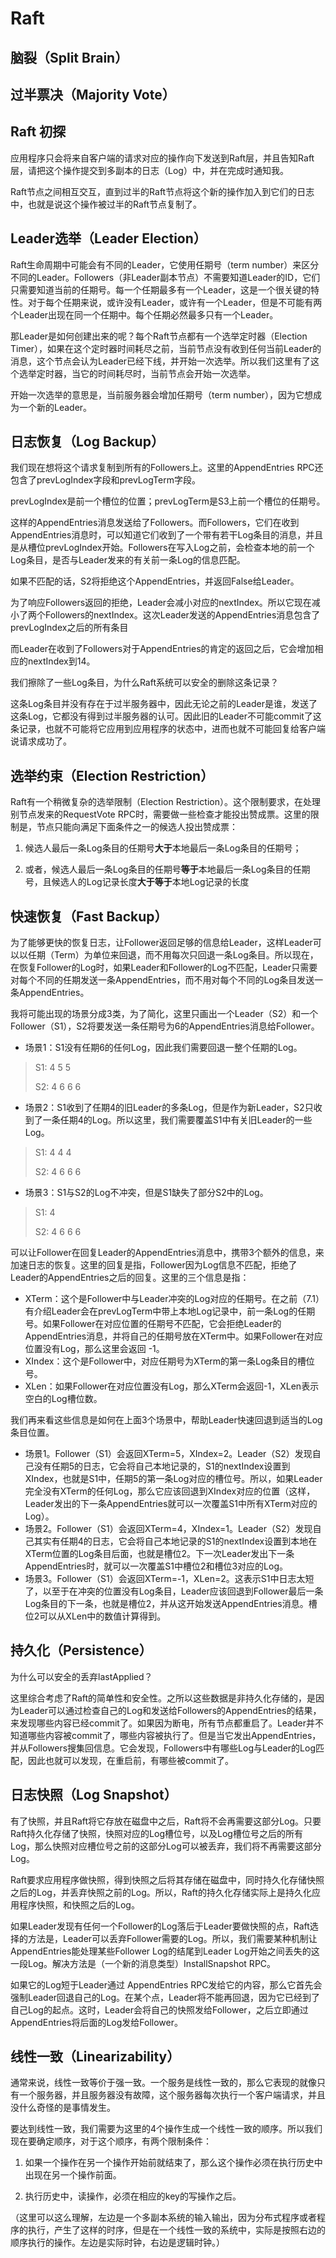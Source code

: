 # Raft

## 脑裂（Split Brain）

## 过半票决（Majority Vote）

## Raft 初探

应用程序只会将来自客户端的请求对应的操作向下发送到Raft层，并且告知Raft层，请把这个操作提交到多副本的日志（Log）中，并在完成时通知我。

Raft节点之间相互交互，直到过半的Raft节点将这个新的操作加入到它们的日志中，也就是说这个操作被过半的Raft节点复制了。

## Leader选举（Leader Election）

Raft生命周期中可能会有不同的Leader，它使用任期号（term number）来区分不同的Leader。Followers（非Leader副本节点）不需要知道Leader的ID，它们只需要知道当前的任期号。每一个任期最多有一个Leader，这是一个很关键的特性。对于每个任期来说，或许没有Leader，或许有一个Leader，但是不可能有两个Leader出现在同一个任期中。每个任期必然最多只有一个Leader。

那Leader是如何创建出来的呢？每个Raft节点都有一个选举定时器（Election Timer），如果在这个定时器时间耗尽之前，当前节点没有收到任何当前Leader的消息，这个节点会认为Leader已经下线，并开始一次选举。所以我们这里有了这个选举定时器，当它的时间耗尽时，当前节点会开始一次选举。

开始一次选举的意思是，当前服务器会增加任期号（term number），因为它想成为一个新的Leader。

## 日志恢复（Log Backup）

我们现在想将这个请求复制到所有的Followers上。这里的AppendEntries RPC还包含了prevLogIndex字段和prevLogTerm字段。

prevLogIndex是前一个槽位的位置；prevLogTerm是S3上前一个槽位的任期号。

这样的AppendEntries消息发送给了Followers。而Followers，它们在收到AppendEntries消息时，可以知道它们收到了一个带有若干Log条目的消息，并且是从槽位prevLogIndex开始。Followers在写入Log之前，会检查本地的前一个Log条目，是否与Leader发来的有关前一条Log的信息匹配。

如果不匹配的话，S2将拒绝这个AppendEntries，并返回False给Leader。

为了响应Followers返回的拒绝，Leader会减小对应的nextIndex。所以它现在减小了两个Followers的nextIndex。这次Leader发送的AppendEntries消息包含了prevLogIndex之后的所有条目

而Leader在收到了Followers对于AppendEntries的肯定的返回之后，它会增加相应的nextIndex到14。 

我们擦除了一些Log条目，为什么Raft系统可以安全的删除这条记录？

这条Log条目并没有存在于过半服务器中，因此无论之前的Leader是谁，发送了这条Log，它都没有得到过半服务器的认可。因此旧的Leader不可能commit了这条记录，也就不可能将它应用到应用程序的状态中，进而也就不可能回复给客户端说请求成功了。

## 选举约束（Election Restriction）

Raft有一个稍微复杂的选举限制（Election Restriction）。这个限制要求，在处理别节点发来的RequestVote RPC时，需要做一些检查才能投出赞成票。这里的限制是，节点只能向满足下面条件之一的候选人投出赞成票：

1. 候选人最后一条Log条目的任期号**大于**本地最后一条Log条目的任期号；

2. 或者，候选人最后一条Log条目的任期号**等于**本地最后一条Log条目的任期号，且候选人的Log记录长度**大于等于**本地Log记录的长度

## 快速恢复（Fast Backup）

为了能够更快的恢复日志，让Follower返回足够的信息给Leader，这样Leader可以以任期（Term）为单位来回退，而不用每次只回退一条Log条目。所以现在，在恢复Follower的Log时，如果Leader和Follower的Log不匹配，Leader只需要对每个不同的任期发送一条AppendEntries，而不用对每个不同的Log条目发送一条AppendEntries。

我将可能出现的场景分成3类，为了简化，这里只画出一个Leader（S2）和一个Follower（S1），S2将要发送一条任期号为6的AppendEntries消息给Follower。

- 场景1：S1没有任期6的任何Log，因此我们需要回退一整个任期的Log。

> S1: 4 5 5
>
> S2: 4 6 6 6

- 场景2：S1收到了任期4的旧Leader的多条Log，但是作为新Leader，S2只收到了一条任期4的Log。所以这里，我们需要覆盖S1中有关旧Leader的一些Log。

> S1: 4 4 4
>
> S2: 4 6 6 6

- 场景3：S1与S2的Log不冲突，但是S1缺失了部分S2中的Log。

> S1: 4
>
> S2: 4 6 6 6

可以让Follower在回复Leader的AppendEntries消息中，携带3个额外的信息，来加速日志的恢复。这里的回复是指，Follower因为Log信息不匹配，拒绝了Leader的AppendEntries之后的回复。这里的三个信息是指：

- XTerm：这个是Follower中与Leader冲突的Log对应的任期号。在之前（7.1）有介绍Leader会在prevLogTerm中带上本地Log记录中，前一条Log的任期号。如果Follower在对应位置的任期号不匹配，它会拒绝Leader的AppendEntries消息，并将自己的任期号放在XTerm中。如果Follower在对应位置没有Log，那么这里会返回 -1。
- XIndex：这个是Follower中，对应任期号为XTerm的第一条Log条目的槽位号。
- XLen：如果Follower在对应位置没有Log，那么XTerm会返回-1，XLen表示空白的Log槽位数。

我们再来看这些信息是如何在上面3个场景中，帮助Leader快速回退到适当的Log条目位置。

- 场景1。Follower（S1）会返回XTerm=5，XIndex=2。Leader（S2）发现自己没有任期5的日志，它会将自己本地记录的，S1的nextIndex设置到XIndex，也就是S1中，任期5的第一条Log对应的槽位号。所以，如果Leader完全没有XTerm的任何Log，那么它应该回退到XIndex对应的位置（这样，Leader发出的下一条AppendEntries就可以一次覆盖S1中所有XTerm对应的Log）。
- 场景2。Follower（S1）会返回XTerm=4，XIndex=1。Leader（S2）发现自己其实有任期4的日志，它会将自己本地记录的S1的nextIndex设置到本地在XTerm位置的Log条目后面，也就是槽位2。下一次Leader发出下一条AppendEntries时，就可以一次覆盖S1中槽位2和槽位3对应的Log。
- 场景3。Follower（S1）会返回XTerm=-1，XLen=2。这表示S1中日志太短了，以至于在冲突的位置没有Log条目，Leader应该回退到Follower最后一条Log条目的下一条，也就是槽位2，并从这开始发送AppendEntries消息。槽位2可以从XLen中的数值计算得到。

## 持久化（Persistence）

为什么可以安全的丢弃lastApplied？

这里综合考虑了Raft的简单性和安全性。之所以这些数据是非持久化存储的，是因为Leader可以通过检查自己的Log和发送给Followers的AppendEntries的结果，来发现哪些内容已经commit了。如果因为断电，所有节点都重启了。Leader并不知道哪些内容被commit了，哪些内容被执行了。但是当它发出AppendEntries，并从Followers搜集回信息。它会发现，Followers中有哪些Log与Leader的Log匹配，因此也就可以发现，在重启前，有哪些被commit了。

## 日志快照（Log Snapshot）

有了快照，并且Raft将它存放在磁盘中之后，Raft将不会再需要这部分Log。只要Raft持久化存储了快照，快照对应的Log槽位号，以及Log槽位号之后的所有Log，那么快照对应槽位号之前的这部分Log可以被丢弃，我们将不再需要这部分Log。

Raft要求应用程序做快照，得到快照之后将其存储在磁盘中，同时持久化存储快照之后的Log，并丢弃快照之前的Log。所以，Raft的持久化存储实际上是持久化应用程序快照，和快照之后的Log。

如果Leader发现有任何一个Follower的Log落后于Leader要做快照的点，Raft选择的方法是，Leader可以丢弃Follower需要的Log。所以，我们需要某种机制让AppendEntries能处理某些Follower Log的结尾到Leader Log开始之间丢失的这一段Log。解决方法是（一个新的消息类型）InstallSnapshot RPC。

如果它的Log短于Leader通过 AppendEntries RPC发给它的内容，那么它首先会强制Leader回退自己的Log。在某个点，Leader将不能再回退，因为它已经到了自己Log的起点。这时，Leader会将自己的快照发给Follower，之后立即通过AppendEntries将后面的Log发给Follower。

## 线性一致（Linearizability）

通常来说，线性一致等价于强一致。一个服务是线性一致的，那么它表现的就像只有一个服务器，并且服务器没有故障，这个服务器每次执行一个客户端请求，并且没什么奇怪的是事情发生。

要达到线性一致，我们需要为这里的4个操作生成一个线性一致的顺序。所以我们现在要确定顺序，对于这个顺序，有两个限制条件：

1. 如果一个操作在另一个操作开始前就结束了，那么这个操作必须在执行历史中出现在另一个操作前面。

2. 执行历史中，读操作，必须在相应的key的写操作之后。

（这里可以这么理解，左边是一个多副本系统的输入输出，因为分布式程序或者程序的执行，产生了这样的时序，但是在一个线性一致的系统中，实际是按照右边的顺序执行的操作。左边是实际时钟，右边是逻辑时钟。）
